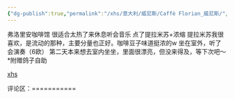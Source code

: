 ```yaml
---
{"dg-publish":true,"permalink":"/xhs/意大利/威尼斯/Caffè Florian_威尼斯/","tags":["rednote","威尼斯"],"created":"2025-03-17T22:04:35.075+08:00","updated":"2025-03-20T22:46:14.748+08:00"}
---
```


 

弗洛里安咖啡馆 很适合太热了来休息听会音乐
点了提拉米苏+浓缩
提拉米苏我很喜欢，是流动的那种，主要分量也正好。咖啡豆子味道挺浓的w
坐在室外，听了会演奏（6欧）
第二天本来想去室内坐坐，里面很漂亮，但没来得及，等下次吧～
*附赠鸽子自助

[xhs](https://www.xiaohongshu.com/explore/64babde7000000000b02ab64?xsec_token=ABcMMIti4BWY011lPY_1sFdRmBsRMBg6aka3-vTfDfBJo=&xsec_source=pc_user)

评论区：===========

